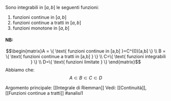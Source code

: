 Sono integrabili in $[a,b]$ le seguenti funzioni:
1) funzioni continue in $[a,b]$
2) funzioni continue a tratti in $[a,b]$
3) funzioni monotone in $[a,b]$

#### NB:
$$\begin{matrix}A = \{ \text{ funzioni continue in [a,b] }=C^{0}[a,b] \} \\ B = \{ 
\text{ funzioni continue a tratti in [a,b] } \}  \\ C=\{ \text{ funzioni integrabili } \}  \\ D=\{ \text{ funzioni limitate } \} \end{matrix}$$
Abbiamo che:$$A \subset B \subset C \subset D$$


Argomento principale: [[Integrale di Riemman]]
Vedi: [[Continuità]], [[Funzioni continue a tratti]]
#analisi1 